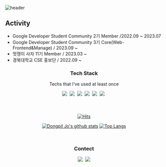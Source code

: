 ![header](https://capsule-render.vercel.app/api?type=soft&color=auto&height=150&section=header&text=DongpilJo&fontSize=70&animation=twinkling)

## Activity
* Google Developer Student Community 2기 Member /2022.09 ~ 2023.07
* Google Developer Student Community 3기 Core(Web-Frontend&Manage) / 2023.09 ~
* 멋쟁이 사자 11기 Member / 2023.03 ~
* 경북대학교 CSE 홍보단 / 2022.09 ~
  
<h3 align="center"> Tech Stack </h3>

<p align="center"> Techs that I've used at least once </p>

<p align="center">
  <img src="https://img.shields.io/badge/Python-3766AB?style=flat-square&logo=Python&logoColor=white"/></a>&nbsp 
  <img src="https://img.shields.io/badge/Javascript-ffb13b?style=flat-square&logo=javascript&logoColor=white"/></a>&nbsp 
  <img src="https://img.shields.io/badge/css-1572B6?style=flat-square&logo=css3&logoColor=white"/></a>&nbsp 
  <img src="https://img.shields.io/badge/vite-1572B6?style=flat-square&logo=vite3&logoColor=white"/></a>&nbsp
  <img src="https://img.shields.io/badge/vercel-1572B6?style=flat-square&logo=vercel3&logoColor=white"/></a>&nbsp
  <img src="https://img.shields.io/badge/HTML-1572B6?style=flat-square&logo=HTML&logoColor=white"/></a>&nbsp
</p>

<br>

<h3 align="center"></h3>

<div align=center>
	
[![Hits](https://hits.seeyoufarm.com/api/count/incr/badge.svg?url=https%3A%2F%2Fgithub.com%2Feastfilmm&count_bg=%23020715&title_bg=%23020715&icon=openstreetmap.svg&icon_color=%23FFFFFF&title=Visitors&edge_flat=false)](https://hits.seeyoufarm.com)
  </div>

<div align=center>
	
[![Dongpil Jo's github stats](https://github-readme-stats.vercel.app/api?username=eastfilmm)](https://github.com/anuraghazra/github-readme-stats)
[![Top Langs](https://github-readme-stats.vercel.app/api/top-langs/?username=eastfilmm&langs_count=4&layout=compact&theme=white)](https://eastfilmm.github.io/)
  </div>
  
<br>


<h3 align="center"> Contect </h3>
<p align="center">
  <a href="https://www.instagram.com/east_filmm/"><img src="https://img.shields.io/badge/Instagram-E4405F?style=flat-square&logo=Instagram&logoColor=white&link=https://www.instagram.com/east_filmm/"/></a>&nbsp
  <a href="mailto:ehdvlf001@naver.com"><img src="https://img.shields.io/badge/Gmail-d14836?style=flat-square&logo=Gmail&logoColor=white&link=ehdvlf001@naver.com"/></a>
</p>
<br>
